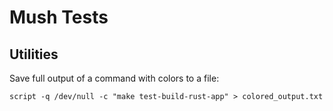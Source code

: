 # Mush Tests

## Utilities

Save full output of a command with colors to a file:

```shell
script -q /dev/null -c "make test-build-rust-app" > colored_output.txt
```
